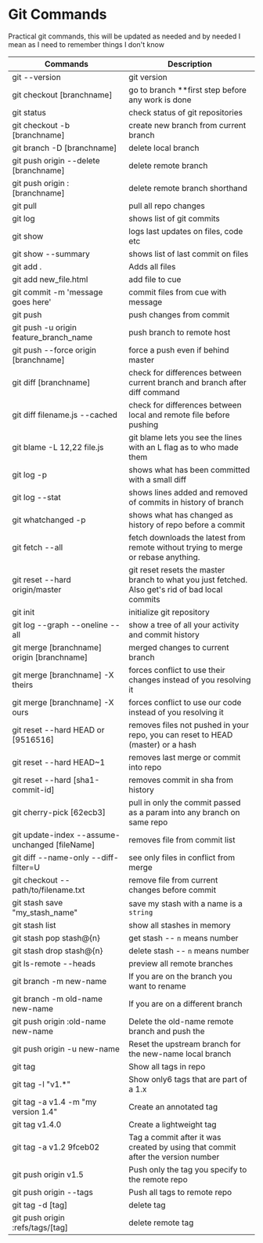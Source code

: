 # Git Commands
Practical git commands, this will be updated as needed and by needed I mean as I need to remember things I don't know

Commands | Description
-------- | -----------
git --version | git version
git checkout [branchname] | go to branch **first step before any work is done
git status | check status of git repositories
git checkout -b [branchname] | create new branch from current branch
git branch -D [branchname] | delete local branch
git push origin --delete [branchname] | delete remote branch
git push origin :[branchname] | delete remote branch shorthand
git pull | pull all repo changes
git log | shows list of git commits
git show | logs last updates on files, code etc
git show --summary | shows list of last commit on files
git add . | Adds all files
git add new_file.html | add file to cue
git commit -m 'message goes here' | commit files from cue with message
git push | push changes from commit
git push -u origin feature_branch_name | push branch to remote host
git push --force origin [branchname] | force a push even if behind master
git diff [branchname] | check for differences between current branch  and branch after diff command
git diff filename.js --cached | check for differences between local and remote file before pushing
git blame -L 12,22 file.js | git blame lets you see the lines with an L flag as to who made them
git log -p | shows what has been committed with a small diff
git log --stat | shows lines added and removed of commits in history of branch
git whatchanged -p | shows what has changed as history of repo before a commit
git fetch --all | fetch downloads the latest from remote without trying to merge or rebase anything.
git reset --hard origin/master | git reset resets the master branch to what you just fetched. Also get's rid of bad local commits
git init | initialize git repository
git log --graph --oneline --all | show a tree of all your activity and commit history
git merge [branchname] origin [branchname] | merged changes to current branch
git merge [branchname] -X theirs | forces conflict to use their changes instead of you resolving it
git merge [branchname] -X ours | forces conflict to use our code instead of you resolving it
git reset --hard HEAD or [9516516] | removes files not pushed in your repo, you can reset to HEAD (master) or a hash
git reset --hard HEAD~1 | removes last merge or commit into repo
git reset --hard [sha1-commit-id] | removes commit in sha from history
git cherry-pick [62ecb3] | pull in only the commit passed as a param into any branch on same repo
git update-index --assume-unchanged [fileName] | removes file from commit list
git diff --name-only --diff-filter=U | see only files in conflict from merge
git checkout -- path/to/filename.txt | remove file from current changes before commit
git stash save "my_stash_name" | save my stash with a name is a `string`
git stash list | show all stashes in memory
git stash pop stash@{n} | get stash -- `n` means number
git stash drop stash@{n} | delete stash -- `n` means number
git ls-remote --heads | preview all remote branches
git branch -m new-name | If you are on the branch you want to rename
git branch -m old-name new-name | If you are on a different branch
git push origin :old-name new-name | Delete the old-name remote branch and push the
git push origin -u new-name | Reset the upstream branch for the new-name local branch
git tag | Show all tags in repo
git tag -l "v1.*" | Show only6 tags that are part of a 1.x
git tag -a v1.4 -m "my version 1.4" | Create an annotated tag
git tag v1.4.0 | Create a lightweight tag
git tag -a v1.2 9fceb02 | Tag a commit after it was created by using that commit after the version number
git push origin v1.5 | Push only the tag you specify to the remote repo
git push origin --tags | Push all tags to remote repo
git tag -d [tag] | delete tag
git push origin :refs/tags/[tag] | delete remote tag
